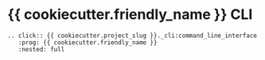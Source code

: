 # {{ cookiecutter.friendly_name }} CLI

```{eval-rst}
.. click:: {{ cookiecutter.project_slug }}._cli:command_line_interface
   :prog: {{ cookiecutter.friendly_name }}
   :nested: full
```
